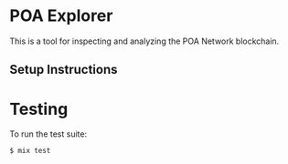 # POA Explorer

This is a tool for inspecting and analyzing the POA Network blockchain.

## Setup Instructions

# Testing

To run the test suite:

  `$ mix test`
